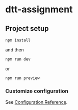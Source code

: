 # dtt-assignment

## Project setup
```
npm install
```
and then 
```
npm run dev 
```
or 
```
npm run preview 
```


### Customize configuration
See [Configuration Reference](https://cli.vuejs.org/config/).
